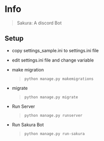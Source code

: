 # Info
> Sakura: A discord Bot 

## Setup
* copy  settings_sample.ini to settings.ini file 

* edit settings.ini file and change variable 

* make migration 
    > `python manage.py makemigrations`

* migrate
    > `python manage.py migrate`

* Run Server 
    > `python manage.py runserver`

* Run Sakura Bot 
    > `python manage.py run-sakura`